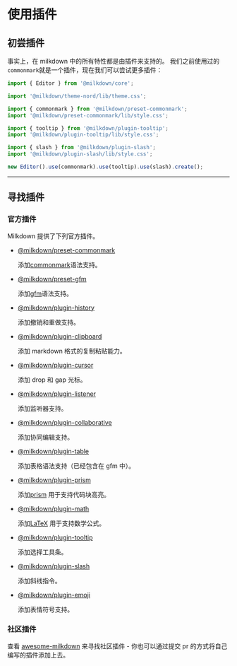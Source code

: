 # 使用插件

## 初尝插件

事实上，在 milkdown 中的所有特性都是由插件来支持的。
我们之前使用过的`commonmark`就是一个插件，现在我们可以尝试更多插件：

```typescript
import { Editor } from '@milkdown/core';

import '@milkdown/theme-nord/lib/theme.css';

import { commonmark } from '@milkdown/preset-commonmark';
import '@milkdown/preset-commonmark/lib/style.css';

import { tooltip } from '@milkdown/plugin-tooltip';
import '@milkdown/plugin-tooltip/lib/style.css';

import { slash } from '@milkdown/plugin-slash';
import '@milkdown/plugin-slash/lib/style.css';

new Editor().use(commonmark).use(tooltip).use(slash).create();
```

---

## 寻找插件

### 官方插件

Milkdown 提供了下列官方插件。

-   [@milkdown/preset-commonmark](https://www.npmjs.com/package/@milkdown/preset-commonmark)

    添加[commonmark](https://commonmark.org/)语法支持。

-   [@milkdown/preset-gfm](https://www.npmjs.com/package/@milkdown/preset-gfm)

    添加[gfm](https://github.github.com/gfm/)语法支持。

-   [@milkdown/plugin-history](https://www.npmjs.com/package/@milkdown/plugin-history)

    添加撤销和重做支持。

-   [@milkdown/plugin-clipboard](https://www.npmjs.com/package/@milkdown/plugin-clipboard)

    添加 markdown 格式的复制粘贴能力。

-   [@milkdown/plugin-cursor](https://www.npmjs.com/package/@milkdown/plugin-cursor)

    添加 drop 和 gap 光标。

-   [@milkdown/plugin-listener](https://www.npmjs.com/package/@milkdown/plugin-listener)

    添加监听器支持。

-   [@milkdown/plugin-collaborative](https://www.npmjs.com/package/@milkdown/plugin-collaborative)

    添加协同编辑支持。

-   [@milkdown/plugin-table](https://www.npmjs.com/package/@milkdown/plugin-table)

    添加表格语法支持（已经包含在 gfm 中）。

-   [@milkdown/plugin-prism](https://www.npmjs.com/package/@milkdown/plugin-prism)

    添加[prism](https://prismjs.com/) 用于支持代码块高亮。

-   [@milkdown/plugin-math](https://www.npmjs.com/package/@milkdown/plugin-math)

    添加[LaTeX](https://en.wikipedia.org/wiki/LaTeX) 用于支持数学公式。

-   [@milkdown/plugin-tooltip](https://www.npmjs.com/package/@milkdown/plugin-tooltip)

    添加选择工具条。

-   [@milkdown/plugin-slash](https://www.npmjs.com/package/@milkdown/plugin-slash)

    添加斜线指令。

-   [@milkdown/plugin-emoji](https://www.npmjs.com/package/@milkdown/plugin-emoji)

    添加表情符号支持。

### 社区插件

查看 [awesome-milkdown](https://github.com/Saul-Mirone/awesome-milkdown) 来寻找社区插件 - 你也可以通过提交 pr 的方式将自己编写的插件添加上去。

